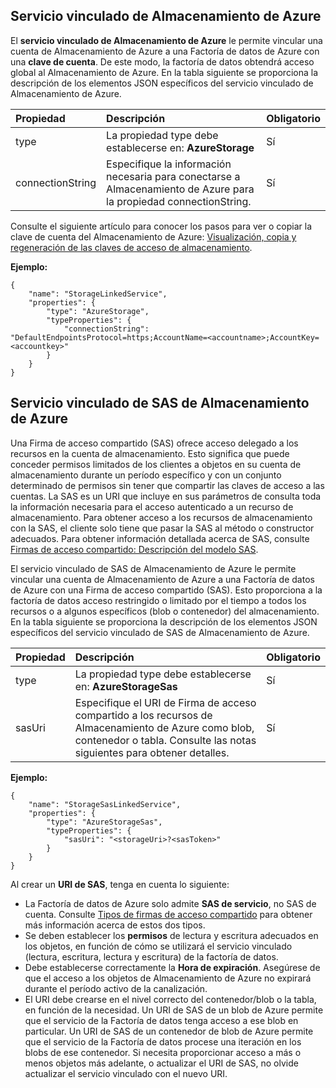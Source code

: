 ## Servicio vinculado de Almacenamiento de Azure

El **servicio vinculado de Almacenamiento de Azure** le permite vincular una cuenta de Almacenamiento de Azure a una Factoría de datos de Azure con una **clave de cuenta**. De este modo, la factoría de datos obtendrá acceso global al Almacenamiento de Azure. En la tabla siguiente se proporciona la descripción de los elementos JSON específicos del servicio vinculado de Almacenamiento de Azure.

| Propiedad | Descripción | Obligatorio |
| :-------- | :----------- | :-------- |
| type | La propiedad type debe establecerse en: **AzureStorage** | Sí |
| connectionString | Especifique la información necesaria para conectarse a Almacenamiento de Azure para la propiedad connectionString. | Sí |

Consulte el siguiente artículo para conocer los pasos para ver o copiar la clave de cuenta del Almacenamiento de Azure: [Visualización, copia y regeneración de las claves de acceso de almacenamiento](../storage/storage-create-storage-account.md#view-copy-and-regenerate-storage-access-keys).

**Ejemplo:**
  
	{  
		"name": "StorageLinkedService",  
		"properties": {  
			"type": "AzureStorage",  
			"typeProperties": {  
				"connectionString": "DefaultEndpointsProtocol=https;AccountName=<accountname>;AccountKey=<accountkey>"  
			}  
		}  
	}  


## Servicio vinculado de SAS de Almacenamiento de Azure  
Una Firma de acceso compartido (SAS) ofrece acceso delegado a los recursos en la cuenta de almacenamiento. Esto significa que puede conceder permisos limitados de los clientes a objetos en su cuenta de almacenamiento durante un período específico y con un conjunto determinado de permisos sin tener que compartir las claves de acceso a las cuentas. La SAS es un URI que incluye en sus parámetros de consulta toda la información necesaria para el acceso autenticado a un recurso de almacenamiento. Para obtener acceso a los recursos de almacenamiento con la SAS, el cliente solo tiene que pasar la SAS al método o constructor adecuados. Para obtener información detallada acerca de SAS, consulte [Firmas de acceso compartido: Descripción del modelo SAS](../articles/storage/storage-dotnet-shared-access-signature-part-1.md).
  
El servicio vinculado de SAS de Almacenamiento de Azure le permite vincular una cuenta de Almacenamiento de Azure a una Factoría de datos de Azure con una Firma de acceso compartido (SAS). Esto proporciona a la factoría de datos acceso restringido o limitado por el tiempo a todos los recursos o a algunos específicos (blob o contenedor) del almacenamiento. En la tabla siguiente se proporciona la descripción de los elementos JSON específicos del servicio vinculado de SAS de Almacenamiento de Azure.

| Propiedad | Descripción | Obligatorio |
| :-------- | :----------- | :-------- |
| type | La propiedad type debe establecerse en: **AzureStorageSas** | Sí |
| sasUri | Especifique el URI de Firma de acceso compartido a los recursos de Almacenamiento de Azure como blob, contenedor o tabla. Consulte las notas siguientes para obtener detalles. | Sí | 


**Ejemplo:**
  
	{  
		"name": "StorageSasLinkedService",  
		"properties": {  
			"type": "AzureStorageSas",  
			"typeProperties": {  
				"sasUri": "<storageUri>?<sasToken>"   
			}  
		}  
	}  

Al crear un **URI de SAS**, tenga en cuenta lo siguiente:

- La Factoría de datos de Azure solo admite **SAS de servicio**, no SAS de cuenta. Consulte [Tipos de firmas de acceso compartido](../articles/storage/storage-dotnet-shared-access-signature-part-1.md#types-of-shared-access-signatures) para obtener más información acerca de estos dos tipos.
- Se deben establecer los **permisos** de lectura y escritura adecuados en los objetos, en función de cómo se utilizará el servicio vinculado (lectura, escritura, lectura y escritura) de la factoría de datos.
- Debe establecerse correctamente la **Hora de expiración**. Asegúrese de que el acceso a los objetos de Almacenamiento de Azure no expirará durante el período activo de la canalización.
- El URI debe crearse en el nivel correcto del contenedor/blob o la tabla, en función de la necesidad. Un URI de SAS de un blob de Azure permite que el servicio de la Factoría de datos tenga acceso a ese blob en particular. Un URI de SAS de un contenedor de blob de Azure permite que el servicio de la Factoría de datos procese una iteración en los blobs de ese contenedor. Si necesita proporcionar acceso a más o menos objetos más adelante, o actualizar el URI de SAS, no olvide actualizar el servicio vinculado con el nuevo URI.   

<!---HONumber=AcomDC_0224_2016-->